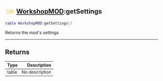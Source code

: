 ## <img src="../../.gitbook/assets/shared.png" width="32" height="32" /> [WorkshopMOD](../workshopmod/README.md):getSettings

```lua
table WorkshopMOD:getSettings()
```

Returns the mod's settings

------
## Returns

| Type   | Description |
| ------ | ----------: |
| table | No description |

